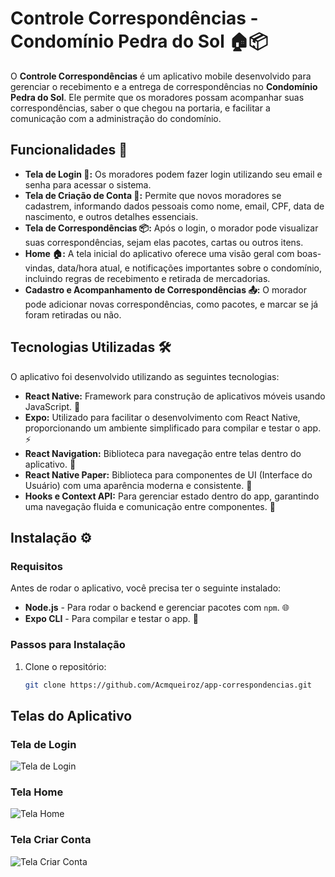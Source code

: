 # Controle Correspondências - Condomínio Pedra do Sol 🏠📦

O **Controle Correspondências** é um aplicativo mobile desenvolvido para gerenciar o recebimento e a entrega de correspondências no **Condomínio Pedra do Sol**. Ele permite que os moradores possam acompanhar suas correspondências, saber o que chegou na portaria, e facilitar a comunicação com a administração do condomínio.

## Funcionalidades 📱

- **Tela de Login 🔑:** Os moradores podem fazer login utilizando seu email e senha para acessar o sistema.
- **Tela de Criação de Conta 📝:** Permite que novos moradores se cadastrem, informando dados pessoais como nome, email, CPF, data de nascimento, e outros detalhes essenciais.
- **Tela de Correspondências 📦:** Após o login, o morador pode visualizar suas correspondências, sejam elas pacotes, cartas ou outros itens.
- **Home 🏠:** A tela inicial do aplicativo oferece uma visão geral com boas-vindas, data/hora atual, e notificações importantes sobre o condomínio, incluindo regras de recebimento e retirada de mercadorias.
- **Cadastro e Acompanhamento de Correspondências 📤:** O morador pode adicionar novas correspondências, como pacotes, e marcar se já foram retiradas ou não.

## Tecnologias Utilizadas 🛠️

O aplicativo foi desenvolvido utilizando as seguintes tecnologias:

- **React Native:** Framework para construção de aplicativos móveis usando JavaScript. 📱
- **Expo:** Utilizado para facilitar o desenvolvimento com React Native, proporcionando um ambiente simplificado para compilar e testar o app. ⚡
- **React Navigation:** Biblioteca para navegação entre telas dentro do aplicativo. 🚀
- **React Native Paper:** Biblioteca para componentes de UI (Interface do Usuário) com uma aparência moderna e consistente. 🎨
- **Hooks e Context API:** Para gerenciar estado dentro do app, garantindo uma navegação fluida e comunicação entre componentes. 🔄

## Instalação ⚙️

### Requisitos

Antes de rodar o aplicativo, você precisa ter o seguinte instalado:

- **Node.js** - Para rodar o backend e gerenciar pacotes com `npm`. 🌐
- **Expo CLI** - Para compilar e testar o app. 📲

### Passos para Instalação

1. Clone o repositório:
   ```bash
   git clone https://github.com/Acmqueiroz/app-correspondencias.git


## Telas do Aplicativo

### Tela de Login
![Tela de Login](assets/screenshots/Tela-login.png)

### Tela Home
![Tela Home](assets/screenshots/Home.png)

### Tela Criar Conta
![Tela Criar Conta](assets/screenshots/Criar-conta.png)
